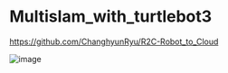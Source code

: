 # Multislam_with_turtlebot3
https://github.com/ChanghyunRyu/R2C-Robot_to_Cloud

![image](https://github.com/KEDW0316/Multislam_with_turtlebot3/assets/53481218/d59c1e13-1688-4fc2-9c59-ff73542f5c5a)
